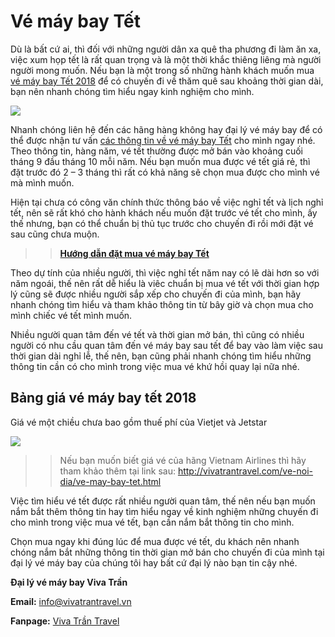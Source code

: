 # Vé máy bay Tết

Dù là bất cứ ai, thì đối với những người dân xa quê tha phương đi làm ăn xa, việc xum họp tết là rất quan trọng và là một thời khắc thiêng liêng mà người người mong muốn. Nếu bạn là một trong số những hành khách muốn mua <a href="http://vivatrantravel.vn/ve-may-bay-tet.html">vé máy bay Tết 2018</a> để có chuyến đi về thăm quê sau khoảng thời gian dài, bạn nên nhanh chóng tìm hiểu ngay kinh nghiệm cho mình.

<img src="http://vemaybayfinnair.net/wp-content/uploads/2016/11/dat-mua-ve-may-bay-tet-2018.jpg">

Nhanh chóng liên hệ đến các hãng hàng không hay đại lý vé máy bay để có thể được nhận tư vấn <a href="https://www.facebook.com/notes/viva-trần-travel/thông-tin-về-vé-máy-bay-tết/1389728711082848/">các thông tin về vé máy bay Tết</a> cho mình ngay nhé.
Theo thông tin, hàng năm, vé tết thường được mở bán vào khoảng cuối tháng 9 đầu tháng 10 mỗi năm. Nếu bạn muốn mua được vé tết giá rẻ, thì đặt trước đó 2 – 3 tháng thì rất có khả năng sẽ chọn mua được cho mình vé mà mình muốn.

Hiện tại chưa có công văn chính thức thông báo về việc nghỉ tết và lịch nghỉ tết, nên sẽ rất khó cho hành khách nếu muốn đặt trước vé tết cho mình, ấy thế nhưng, bạn có thể chuẩn bị thủ tục trước cho chuyến đi rồi mới đặt vé sau cũng chưa muộn.

>> <strong><a href="https://www.behance.net/gallery/55731859/Hung-dn-dt-mua-v-may-bay-Tt-d-di-du-lch-du-nam">Hướng dẫn đặt mua vé máy bay Tết</a></strong>

Theo dự tính của nhiều người, thì việc nghỉ tết năm nay có lẽ dài hơn so với năm ngoái, thế nên rất dễ hiểu là viêc chuẩn bị mua vé tết với thời gian hợp lý cũng sẽ được nhiều người sắp xếp cho chuyến đi của mình, bạn hãy nhanh chóng tìm hiểu và tham khảo thông tin từ bây giờ và chọn mua cho mình chiếc vé tết mình muốn.

Nhiều người quan tâm đến vé tết và thời gian mở bán, thì cũng có nhiều người có nhu cầu quan tâm đến vé máy bay sau tết để bay vào làm việc sau thời gian dài nghỉ lễ, thế nên, bạn cũng phải nhanh chóng tìm hiểu những thông tin cần có cho mình trong việc mua vé khứ hồi quay lại nữa nhé.

## Bảng giá vé máy bay tết 2018

Giá vé một chiều chưa bao gồm thuế phí của Vietjet và Jetstar

<img src="http://vemaybayfinnair.net/wp-content/uploads/2016/11/bang-gia-ve-tet-tham-khao-cua-jetstar-vietjet.jpg">

>> Nếu bạn muốn biết giá vé của hãng Vietnam Airlines thì hãy tham khảo thêm tại link sau: http://vivatrantravel.com/ve-noi-dia/ve-may-bay-tet.html

Việc tìm hiểu vé tết được rất nhiều người quan tâm, thế nên nếu bạn muốn nắm bắt thêm thông tin hay tìm hiểu ngay về kinh nghiệm những chuyến đi cho mình trong việc mua vé tết, bạn cần nắm bắt thông tin cho mình.

Chọn mua ngay khi đúng lúc để mua được vé tết, du khách nên nhanh chóng nắm bắt những thông tin thời gian mở bán cho chuyến đi của mình tại đại lý vé máy bay của chúng tôi hay bất cứ đại lý nào bạn tin cậy nhé.

<strong>Đại lý vé máy bay Viva Trần</strong>

<strong>Email:</strong> info@vivatrantravel.vn

<strong>Fanpage:</strong> <a href="https://www.facebook.com/vivatrantravel/">Viva Trần Travel</a>
